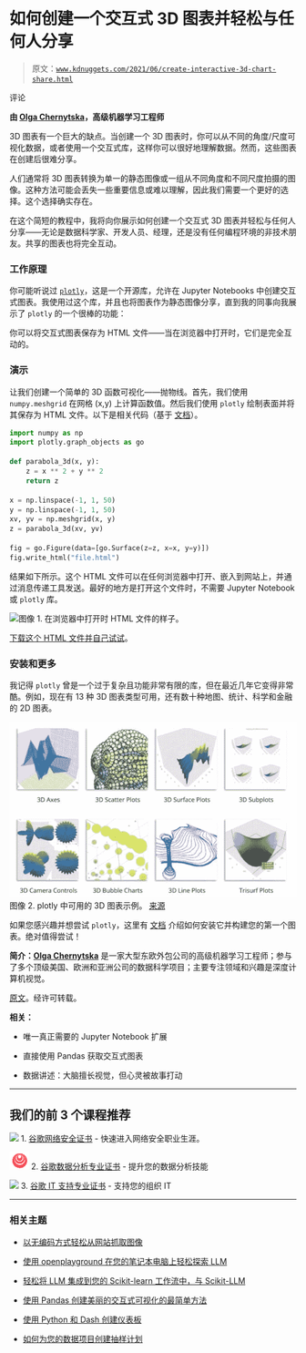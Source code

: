 # 如何创建一个交互式 3D 图表并轻松与任何人分享

> 原文：[`www.kdnuggets.com/2021/06/create-interactive-3d-chart-share.html`](https://www.kdnuggets.com/2021/06/create-interactive-3d-chart-share.html)

评论

**由 [Olga Chernytska](https://www.linkedin.com/in/olga-chernytska-122700102/)，高级机器学习工程师**

3D 图表有一个巨大的缺点。当创建一个 3D 图表时，你可以从不同的角度/尺度可视化数据，或者使用一个交互式库，这样你可以很好地理解数据。然而，这些图表在创建后很难分享。

人们通常将 3D 图表转换为单一的静态图像或一组从不同角度和不同尺度拍摄的图像。这种方法可能会丢失一些重要信息或难以理解，因此我们需要一个更好的选择。这个选择确实存在。

在这个简短的教程中，我将向你展示如何创建一个交互式 3D 图表并轻松与任何人分享——无论是数据科学家、开发人员、经理，还是没有任何编程环境的非技术朋友。共享的图表也将完全互动。

### 工作原理

你可能听说过 [`plotly`](https://plotly.com/python/getting-started/)，这是一个开源库，允许在 Jupyter Notebooks 中创建交互式图表。我使用过这个库，并且也将图表作为静态图像分享，直到我的同事向我展示了 `plotly` 的一个很棒的功能：

你可以将交互式图表保存为 HTML 文件——当在浏览器中打开时，它们是完全互动的。

### 演示

让我们创建一个简单的 3D 函数可视化——抛物线。首先，我们使用 `numpy.meshgrid` 在网格 (x,y) 上计算函数值。然后我们使用 `plotly` 绘制表面并将其保存为 HTML 文件。以下是相关代码（基于 [文档](https://plotly.com/python/interactive-html-export/)）。

```py
import numpy as np
import plotly.graph_objects as go

def parabola_3d(x, y):
    z = x ** 2 + y ** 2
    return z

x = np.linspace(-1, 1, 50)
y = np.linspace(-1, 1, 50)
xv, yv = np.meshgrid(x, y)
z = parabola_3d(xv, yv)

fig = go.Figure(data=[go.Surface(z=z, x=x, y=y)])
fig.write_html("file.html")
```

结果如下所示。这个 HTML 文件可以在任何浏览器中打开、嵌入到网站上，并通过消息传递工具发送。最好的地方是打开这个文件时，不需要 Jupyter Notebook 或 `plotly` 库。

![](img/8b6418d0a0ad9d583e1f1029fa26d77a.png)图像 1\. 在浏览器中打开时 HTML 文件的样子。

[下载这个 HTML 文件并自己试试](https://notrocketscience.blog/wp-content/uploads/2021/06/file-1.html)。

### 安装和更多

我记得 `plotly` 曾是一个过于复杂且功能非常有限的库，但在最近几年它变得非常酷。例如，现在有 13 种 3D 图表类型可用，还有数十种地图、统计、科学和金融的 2D 图表。

![](img/ffdd9eeef1333d7f3d0bb7e245b93a02.png)图像 2\. plotly 中可用的 3D 图表示例。 [来源](https://plotly.com/python/3d-charts/)

如果您感兴趣并想尝试 `plotly`，这里有 [文档](https://plotly.com/python/getting-started/) 介绍如何安装它并构建您的第一个图表。绝对值得尝试！

**简介：[Olga Chernytska](https://www.linkedin.com/in/olga-chernytska-122700102/)** 是一家大型东欧外包公司的高级机器学习工程师；参与了多个顶级美国、欧洲和亚洲公司的数据科学项目；主要专注领域和兴趣是深度计算机视觉。

[原文](https://notrocketscience.blog/how-to-create-an-interactive-3d-chart-and-share-it-easily-with-anyone/)。经许可转载。

**相关：**

+   唯一真正需要的 Jupyter Notebook 扩展

+   直接使用 Pandas 获取交互式图表

+   数据讲述：大脑擅长视觉，但心灵被故事打动

* * *

## 我们的前 3 个课程推荐

![](img/0244c01ba9267c002ef39d4907e0b8fb.png) 1\. [谷歌网络安全证书](https://www.kdnuggets.com/google-cybersecurity) - 快速进入网络安全职业生涯。

![](img/e225c49c3c91745821c8c0368bf04711.png) 2\. [谷歌数据分析专业证书](https://www.kdnuggets.com/google-data-analytics) - 提升您的数据分析技能

![](img/0244c01ba9267c002ef39d4907e0b8fb.png) 3\. [谷歌 IT 支持专业证书](https://www.kdnuggets.com/google-itsupport) - 支持您的组织 IT

* * *

### 相关主题

+   [以无编码方式轻松从网站抓取图像](https://www.kdnuggets.com/2022/06/octoparse-scrape-images-easily-websites-nocoding-way.html)

+   [使用 openplayground 在您的笔记本电脑上轻松探索 LLM](https://www.kdnuggets.com/2023/04/explore-llms-easily-laptop-openplayground.html)

+   [轻松将 LLM 集成到您的 Scikit-learn 工作流中，与 Scikit-LLM](https://www.kdnuggets.com/easily-integrate-llms-into-your-scikit-learn-workflow-with-scikit-llm)

+   [使用 Pandas 创建美丽的交互式可视化的最简单方法](https://www.kdnuggets.com/2021/12/easiest-way-make-beautiful-interactive-visualizations-pandas.html)

+   [使用 Python 和 Dash 创建仪表板](https://www.kdnuggets.com/2023/08/create-dashboard-python-dash.html)

+   [如何为您的数据项目创建抽样计划](https://www.kdnuggets.com/2022/11/create-sampling-plan-data-project.html)
